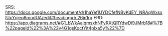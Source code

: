 SRS: https://docs.google.com/document/d/1haYefIUYDCfefNBvKdEY_NRAqWxsxlUxYnjeq8modUA/edit#heading=h.26in1rg
ERD: https://app.diagrams.net/#G1_bWkAalqmsxhNFyRXtQRYdwDi9JMrb18#%7B%22pageId%22%3A%22v4G1gsKoctYit4plxa5y%22%7D
